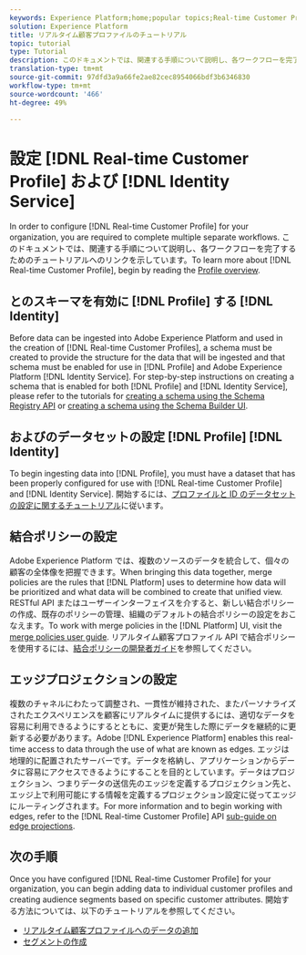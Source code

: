 ```yaml
---
keywords: Experience Platform;home;popular topics;Real-time Customer Profile;Identity Service;
solution: Experience Platform
title: リアルタイム顧客プロファイルのチュートリアル
topic: tutorial
type: Tutorial
description: このドキュメントでは、関連する手順について説明し、各ワークフローを完了するためのチュートリアルへのリンクを示しています。
translation-type: tm+mt
source-git-commit: 97dfd3a9a66fe2ae82cec8954066bdf3b6346830
workflow-type: tm+mt
source-wordcount: '466'
ht-degree: 49%

---
```



# 設定 [!DNL Real-time Customer Profile] および [!DNL Identity Service]

In order to configure [!DNL Real-time Customer Profile] for your organization, you are required to complete multiple separate workflows. このドキュメントでは、関連する手順について説明し、各ワークフローを完了するためのチュートリアルへのリンクを示しています。To learn more about [!DNL Real-time Customer Profile], begin by reading the [Profile overview](../profile/home.md).

## とのスキーマを有効に [!DNL Profile] する [!DNL Identity]

Before data can be ingested into Adobe Experience Platform and used in the creation of [!DNL Real-time Customer Profiles], a schema must be created to provide the structure for the data that will be ingested and that schema must be enabled for use in [!DNL Profile] and Adobe Experience Platform [!DNL Identity Service]. For step-by-step instructions on creating a schema that is enabled for both [!DNL Profile] and [!DNL Identity Service], please refer to the tutorials for [creating a schema using the Schema Registry API](../xdm/tutorials/create-schema-api.md) or [creating a schema using the Schema Builder UI](../xdm/tutorials/create-schema-ui.md).

## およびのデータセットの設定 [!DNL Profile] [!DNL Identity]

To begin ingesting data into [!DNL Profile], you must have a dataset that has been properly configured for use with [!DNL Real-time Customer Profile] and [!DNL Identity Service]. 開始するには、[プロファイルと ID のデータセットの設定に関するチュートリアル](../profile/tutorials/dataset-configuration.md)に従います。

## 結合ポリシーの設定

Adobe Experience Platform では、複数のソースのデータを統合して、個々の顧客の全体像を把握できます。When bringing this data together, merge policies are the rules that [!DNL Platform] uses to determine how data will be prioritized and what data will be combined to create that unified view. RESTful API またはユーザーインターフェイスを介すると、新しい結合ポリシーの作成、既存のポリシーの管理、組織のデフォルトの結合ポリシーの設定をおこなえます。To work with merge policies in the [!DNL Platform] UI, visit the [merge policies user guide](../profile/ui/merge-policies.md). リアルタイム顧客プロファイル API で結合ポリシーを使用するには、[結合ポリシーの開発者ガイド](../profile/api/merge-policies.md)を参照してください。

## エッジプロジェクションの設定

複数のチャネルにわたって調整され、一貫性が維持された、またパーソナライズされたエクスペリエンスを顧客にリアルタイムに提供するには、適切なデータを容易に利用できるようにするとともに、変更が発生した際にデータを継続的に更新する必要があります。Adobe [!DNL Experience Platform] enables this real-time access to data through the use of what are known as edges. エッジは地理的に配置されたサーバーです。データを格納し、アプリケーションからデータに容易にアクセスできるようにすることを目的としています。データはプロジェクション、つまりデータの送信先のエッジを定義するプロジェクション先と、エッジ上で利用可能にする情報を定義するプロジェクション設定に従ってエッジにルーティングされます。For more information and to begin working with edges, refer to the [!DNL Real-time Customer Profile] API [sub-guide on edge projections](../profile/api/edge-projections.md).

## 次の手順

Once you have configured [!DNL Real-time Customer Profile] for your organization, you can begin adding data to individual customer profiles and creating audience segments based on specific customer attributes. 開始する方法については、以下のチュートリアルを参照してください。

* [リアルタイム顧客プロファイルへのデータの追加](../profile/tutorials/add-profile-data.md)
* [セグメントの作成](../segmentation/tutorials/create-a-segment.md)